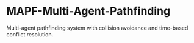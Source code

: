 # MAPF-Multi-Agent-Pathfinding
Multi-agent pathfinding system with collision avoidance and time-based conflict resolution.
